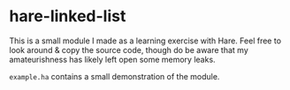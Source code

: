 # hare-linked-list

This is a small module I made as a learning exercise with Hare. Feel free to look around & copy the source code, though do be aware that my amateurishness has likely left open some memory leaks.

`example.ha` contains a small demonstration of the module.

